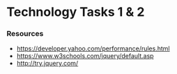 # Technology Tasks 1 & 2



### Resources
* https://developer.yahoo.com/performance/rules.html
* https://www.w3schools.com/jquery/default.asp
* http://try.jquery.com/
